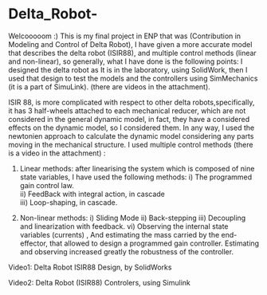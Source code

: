 # Delta_Robot-

Welcooooom :)
This is my final project in ENP  that was (Contribution in Modeling and Control of Delta Robot), I have given a more accurate model that describes the delta robot (ISIR88), and multiple control methods (linear and non-linear), so generally, what I have done is the following points:
I designed the delta robot as It is in the laboratory, using SolidWork, then I used that design to test the models and the controllers using SimMechanics (it is a part of SimuLink). (there are videos in the attachment).

 ISIR 88, is more complicated with respect to other delta robots,specifically, it has  3 half-wheels attached to each mechanical reducer, which are not considered in the general dynamic model, in fact, they have a considered effects on the dynamic model, so I considered them. In any way, I used the newtonien approach to calculate the dynamic model considering any parts moving in the mechanical structure.
I used multiple control methods (there is a video in the attachment) :
1) Linear methods: after linearising the system which is composed of nine state variables, I have used the following methods:
      i) The programmed gain control law.    
      ii) FeedBack with integral action, in cascade   
      iii) Loop-shaping, in cascade.


2) Non-linear methods:
      i) Sliding Mode
      ii) Back-stepping
      iii) Decoupling and linearization with feedback.
     vi)  Observing the internal state variables (currents) , And estimating the mass carried by the end-effector, that allowed  to design a programmed gain controller. Estimating and observing increased greatly the robustness of the controller.

Video1: Delta Robot ISIR88 Design, by SolidWorks   

Video2: Delta Robot (ISIR88) Controlers, using Simulink
